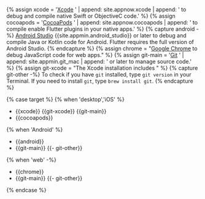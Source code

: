 
{% assign xcode = '[Xcode][] ' | append: site.appnow.xcode | append: ' to debug and compile native Swift or ObjectiveC code.' %}
{% assign cocoapods = '[CocoaPods][] ' | append: site.appnow.cocoapods | append: ' to compile enable Flutter plugins in your native apps.' %}
{% capture android -%}
[Android Studio][] {{site.appmin.android_studio}} or later to
debug and compile Java or Kotlin code for Android.
Flutter requires the full version of Android Studio.
{% endcapture %}
{% assign chrome = "[Google Chrome][] to debug JavaScript code for web apps." %}
{% assign git-main = '[Git][] ' | append: site.appmin.git_mac | append: ' or later to manage source code.' %}
{% assign git-xcode = "The Xcode installation includes " %}
{% capture git-other -%}
To check if you have `git` installed,
type `git version` in your Terminal.
If you need to install `git`, type `brew install git`.
{% endcapture %}

{% case target %}
{% when 'desktop','iOS' %}

* {{xcode}} {{git-xcode}} {{git-main}}
* {{cocoapods}}

{% when 'Android' %}

* {{android}}
* {{git-main}}
  {{- git-other}}

{% when 'web' -%}

* {{chrome}}
* {{git-main}}
  {{- git-other}}

{% endcase %}

[Git]: https://formulae.brew.sh/formula/git
[Android Studio]: https://developer.android.com/studio/install#mac
[Xcode]: {{site.apple-dev}}/xcode/
[CocoaPods]: https://cocoapods.org/
[Google Chrome]: https://www.google.com/chrome/dr/download/
